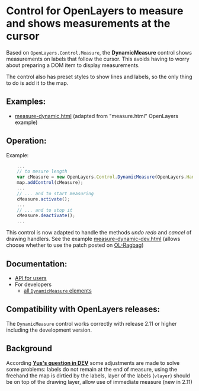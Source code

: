 Control for OpenLayers to measure and shows measurements at the cursor
======================================================================

Based on `OpenLayers.Control.Measure`, the **DynamicMeasure** control shows
measurements on labels that follow the cursor. This avoids having to worry
about preparing a DOM item to display measurements.

The control also has preset styles to show lines and labels, so the only thing
to do is add it to the map.

Examples:
---------
 * [measure-dynamic.html](http://jorix.github.com/OL-DynamicMeasure/examples/measure-dynamic.html) (adapted from "measure.html" OpenLayers example)

Operation:
---------

Example:

```javascript
    ...
    // to mesure length
    var cMeasure = new OpenLayers.Control.DynamicMeasure(OpenLayers.Handler.Path);
    map.addControl(cMeasure);
    ...
    // ... and to start measuring
    cMeasure.activate();
    ...
    // ... and to stop it
    cMeasure.deactivate();
    ...
```

This control is now adapted to handle the methods *undo* *redo* and *cancel* of drawing handlers.
See the example [measure-dynamic-dev.html](http://jorix.github.com/OL-DynamicMeasure/examples/measure-dynamic-dev.html) (allows choose whether to use the patch posted on [OL-Ragbag](https://github.com/jorix/OL-Ragbag/blob/gh-pages/README.md#the-components))

Documentation:
--------------
 * [API for users](http://jorix.github.com/OL-DynamicMeasure/doc/DynamicMeasure/api)
 * For developers
   * [all `DynamicMeasure` elements](http://jorix.github.com/OL-DynamicMeasure/doc/DynamicMeasure/all)

Compatibility with OpenLayers releases:
---------------------------------------
The `DynamicMeasure` control works correctly with release 2.11 or higher
including the development version.

Background
----------
According [**Yus's question in DEV**](http://osgeo-org.1803224.n2.nabble.com/Adding-Segment-Length-to-Path-tc7029815.html)
some adjustments are made to solve some problems: 
labels do not remain at the end of measure,
using the freehand the map is dirtied by the labels,
layer of the labels (`vlayer`) should be on top of the drawing layer,
allow use of immediate measure (new in 2.11) 

